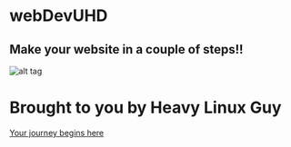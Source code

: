 # webDevUHD

## Make your website in a couple of steps!! 

![alt tag](http://ih1.redbubble.net/image.77106686.9243/poster,420x415,f8f8f8-pad,420x460,f8f8f8.jpg)


# Brought to you by Heavy Linux Guy

 [Your journey begins here](https://em6autotech.me/ "Your guide")
